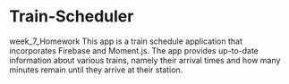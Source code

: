 # Train-Scheduler
week_7_Homework
This app is a train schedule application that incorporates Firebase and Moment.js. The app provides up-to-date information about various trains, namely their arrival times and how many minutes remain until they arrive at their station.
